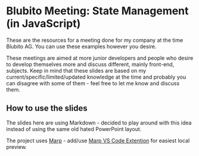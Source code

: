# Blubito Meeting: State Management (in JavaScript)

These are the resources for a meeting done for my company at the time Blubito AG. You can use these examples however you desire.

These meetings are aimed at more junior developers and people who desire to develop themselves more and discuss different, mainly front-end, subjects. Keep in mind that these slides are based on my current/specific/limited/updated knowledge at the time and probably you can disagree with some of them - feel free to let me know and discuss them.

## How to use the slides
The slides here are using Markdown - decided to play around with this idea instead of using the same old hated PowerPoint layout. 

The project uses [Marp](https://github.com/yhatt/marp-cli-example) - add/use [Marp VS Code Extention](https://marketplace.visualstudio.com/items?itemName=marp-team.marp-vscode) for easiest local preview.